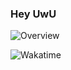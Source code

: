 ### Hey UwU

![Overview](https://github-readme-stats.vercel.app/api?username=Threeot&include_all_commits=true&count_private=true&title_color=CC88BB&text_color=885566&bg_color=20,F2FBFF,E6F8FF,FFE6EB,FFF2F5)

![Wakatime](https://github-readme-stats.vercel.app/api/wakatime?username=Threeot&title_color=CC88BB&text_color=885566&bg_color=20,F2FBFF,E6F8FF,FFE6EB,FFF2F5)
